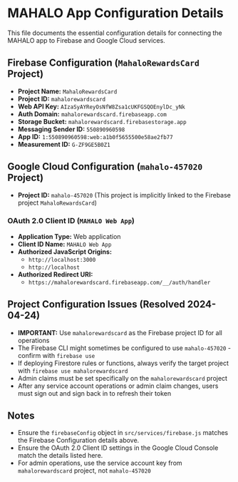 # MAHALO App Configuration Details

This file documents the essential configuration details for connecting the MAHALO app to Firebase and Google Cloud services.

## Firebase Configuration (`MahaloRewardsCard` Project)

-   **Project Name:** `MahaloRewardsCard`
-   **Project ID:** `mahalorewardscard`
-   **Web API Key:** `AIzaSyAYReyOsNfW8Zsa1cUKFGSQOEnylDc_yNk`
-   **Auth Domain:** `mahalorewardscard.firebaseapp.com`
-   **Storage Bucket:** `mahalorewardscard.firebasestorage.app`
-   **Messaging Sender ID:** `550890960598`
-   **App ID:** `1:550890960598:web:a1b0f5655500e58ae2fb77`
-   **Measurement ID:** `G-ZF9GE5B0Z1`

## Google Cloud Configuration (`mahalo-457020` Project)

-   **Project ID:** `mahalo-457020` (This project is implicitly linked to the Firebase project `MahaloRewardsCard`)

### OAuth 2.0 Client ID (`MAHALO Web App`)

-   **Application Type:** Web application
-   **Client ID Name:** `MAHALO Web App`
-   **Authorized JavaScript Origins:**
    -   `http://localhost:3000`
    -   `http://localhost`
-   **Authorized Redirect URI:**
    -   `https://mahalorewardscard.firebaseapp.com/__/auth/handler`

## Project Configuration Issues (Resolved 2024-04-24)

-   **IMPORTANT:** Use `mahalorewardscard` as the Firebase project ID for all operations
-   The Firebase CLI might sometimes be configured to use `mahalo-457020` - confirm with `firebase use`
-   If deploying Firestore rules or functions, always verify the target project with `firebase use mahalorewardscard`
-   Admin claims must be set specifically on the `mahalorewardscard` project
-   After any service account operations or admin claim changes, users must sign out and sign back in to refresh their token

## Notes

-   Ensure the `firebaseConfig` object in `src/services/firebase.js` matches the Firebase Configuration details above.
-   Ensure the OAuth 2.0 Client ID settings in the Google Cloud Console match the details listed here.
-   For admin operations, use the service account key from `mahalorewardscard` project, not `mahalo-457020` 